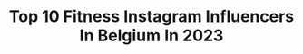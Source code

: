 ---
title: Top 10 Fitness Instagram Influencers In Belgium In 2023
description: >-
  Find top fitness Instagram influencers in Belgium in 2023. Most popular hashtags: #fitness #fitnessgirl #gymlife #motivation.
platform: Instagram
hits: 35
text_top: See the most popular Instagram influencers on inBeat.
text_bottom: Our platform has 35 Instagram influencers like this in Belgium for you to work with.
profiles:
  - username: "sachafarber"
    fullname: >-
      𝔰𝔞𝔠𝔥𝔞🦋סשה
    bio: >-
      ♡ Personal Trainer 🏋️‍♀️ ♡ 𝙰𝚗𝚒𝚖𝚊𝚕 rights / veggie 🌱 ♡ Boxing / Fitness / Crossfit 🥊 ♡ Tattoo Apprentice @loveinketc 💉
    location: "Belgium"
    followers: 20751
    engagement: 109
    commentsToLikes: 0.074123
    id: ck5c1w6u6w1th0i11i7j99rx2
    verified: false
    hashtags: "#samensterk, #mysportshero, #voetbal, #ek2021"
  - username: "justinevandermeersch"
    fullname: >-
      JUSTINE VAN DER MEERSCH
    bio: >-
      | photography| fitness| fashion| ambassador @bonbiniline Part of @summerbash.be family 📸@seeknokke 📸 @justinevandermeersch_photos
    location: "Belgium"
    followers: 15317
    engagement: 603
    commentsToLikes: 0.016530
    id: ck5hmpp55me7b0i11zsn18amm
    verified: false
    hashtags: ""
  - username: "lexharlee"
    fullname: >-
      Lex
    bio: >-
      LA @lexharleefitness coming soon Fitness•Vegan•Producer Panamanian & Belgian
    location: "Belgium"
    followers: 77400
    engagement: 1162
    commentsToLikes: 0.017735
    id: ck5hf8yliwd0b0i118glo6s22
    verified: false
    hashtags: "#sistersister"
  - username: "magzzfit"
    fullname: >-
      MAGALI🌺
    bio: >-
      📍België 💪🏽 fitness&mental health 💥 @idealofsweden BBMAGZZFIT15 ✈️ next: 😺 @bono_the_british_shorthair 💁🏼‍♀️ privé acc @the_magzz_official
    location: "Belgium"
    followers: 6749
    engagement: 825
    commentsToLikes: 0.077780
    id: ck15t7ms7gq4z0i19nr9yidau
    verified: false
    hashtags: "#strongereveryday, #train, #fitnesspage, #gymlife"
  - username: "coralie_vdb_"
    fullname: >-
      ℭ𝔬𝔯𝔞𝔩𝔦𝔢 🧜🏽‍♀️
    bio: >-
      ❝ BODY IS ART. ♒︎ Mauritian / belgian model ✐ Fitness life @v.d.body ☾ Dreamer and sea lover
    location: "Belgium"
    followers: 36748
    engagement: 622
    commentsToLikes: 0.019800
    id: ck9wdjpx9fyhr0j78yjarlkst
    verified: false
    hashtags: "#mirrowselfie, #fitnessmotivations, #bikinilifestyle, #mirrorselfie"
  - username: "fit_with_kelly_"
    fullname: >-
      KELLY DEJAEGERE 🌻
    bio: >-
      FITNESS || MENTAL HEALTH 📍Based in Belgium @bootytools team 🍑 20 y/o
    location: "Belgium"
    followers: 2942
    engagement: 709
    commentsToLikes: 0.178688
    id: ckf5qr4h8aao20j23kal0eayn
    verified: false
    hashtags: "#proud, #reign, #reignbodyfuel, #bootytoolsbe"
  - username: "steveboedt"
    fullname: >-
      Steve Boedt
    bio: >-
      🙋🏼‍♂️ Life coach-Keynote speaker 🌎 Fitness presenter in 90 + 🌍 💪🏼 7 International 🏆 📺 3 national shows 📍🇧🇪🇪🇸🇩🇰 👩🏻‍🤝‍👨🏼Confidence coach 🕺 Zumba® ZES
    location: "Belgium"
    followers: 144008
    engagement: 59
    commentsToLikes: 0.029131
    id: ck135zw7b42gg0i19d2bkhv29
    verified: true
    hashtags: "#selfcare, #growthmindset, #goals, #entrepreneur"
  - username: "rgls.fitness"
    fullname: >-
      尺ロ乃モ尺イロ.  G乚ら
    bio: >-
      || 𝑷𝒆𝒓𝒔𝒐𝒏𝒂𝒍 𝑻𝒓𝒂𝒊𝒏𝒆𝒓 𝒃𝒂𝒔𝒆𝒅 𝒊𝒏 𝑩𝒓𝒖𝒔𝒔𝒆𝒍𝒔 || 𝑭𝒊𝒕𝒏𝒆𝒔𝒔 𝑴𝒐𝒅𝒆𝒍 𝑫𝑴 𝒎𝒆 𝒇𝒐𝒓 𝒂 𝒄𝒐𝒏𝒔𝒖𝒍𝒕𝒂𝒕𝒊𝒐𝒏 📩 📍BE🇧🇪 🔒❣️ @saraks.fit || @animaleurope 💊 𝟏𝟎% 𝐑𝐆𝐋𝐒 ⤵️
    location: "Belgium"
    followers: 120935
    engagement: 196
    commentsToLikes: 0.004953
    id: ck600jwtwdql20i149rv3xbiz
    verified: false
    hashtags: "#belgium, #gymlife, #training, #instafit"
  - username: "elizemol"
    fullname: >-
      ELIZE MOL
    bio: >-
      
    location: "Belgium"
    followers: 20655
    engagement: 672
    commentsToLikes: 0.061903
    id: ck5zxzx4o8z5j0i14x49rl884
    verified: false
    hashtags: "#fitnessmotivation, #outfitoftheday, #fitness, #outfitinspiration"
  - username: "camillelaus"
    fullname: >-
      C a m i l l e    L a u s
    bio: >-
      400m @belgiancheetahs Road to @tokyo2020 Represented by @vitam_sport Powered by @belleroseofficial @oppobelgium @basicfit_be @hyundaibelgium
    location: "Belgium"
    followers: 23624
    engagement: 1067
    commentsToLikes: 0.028357
    id: ck6tu06afdk4a0j71bjj4c97j
    verified: false
    hashtags: "#trackgirl, #healthylifestyle, #roadtotokyo, #trainingcamp"
---